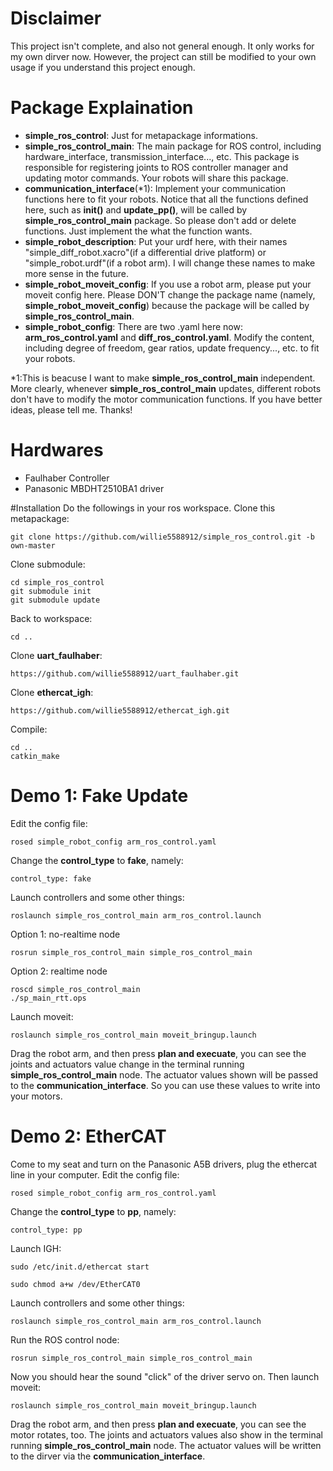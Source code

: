 # Disclaimer
This project isn't complete, and also not general enough. It only works for my own dirver now.
However, the project can still be modified to your own usage if you understand this project enough.

# Package Explaination
- **simple_ros_control**: 
Just for metapackage informations.
- **simple_ros_control_main**:
The main package for ROS control, including hardware_interface, transmission_interface..., etc. This package is responsible for registering joints to ROS controller manager and updating motor commands. Your robots will share this package.
- **communication_interface**(\*1):
Implement your communication functions here to fit your robots. Notice that all the functions defined here, such as **init()** and **update_pp()**, will be called by **simple_ros_control_main** package. So please don't add or delete functions. Just implement the what the function wants. 
- **simple_robot_description**:
Put your urdf here, with their names "simple_diff_robot.xacro"(if a differential drive platform) or "simple_robot.urdf"(if a robot arm). I will change these names to make more sense in the future.
- **simple_robot_moveit_config**:
If you use a robot arm, please put your moveit config here. Please DON'T change the package name (namely, **simple_robot_moveit_config**) because the package will be called by **simple_ros_control_main**.
- **simple_robot_config**: 
There are two .yaml here now: **arm_ros_control.yaml** and **diff_ros_control.yaml**. Modify the content, including degree of freedom, gear ratios, update frequency..., etc. to fit your robots.

\*1:This is beacuse I want to make **simple_ros_control_main** independent. More clearly, whenever **simple_ros_control_main** updates, different robots don't have to modify the motor communication functions. If you have better ideas, please tell me. Thanks!

# Hardwares
 - Faulhaber Controller
 - Panasonic MBDHT2510BA1 driver

#Installation
Do the followings in your ros workspace.
Clone this metapackage:
```
git clone https://github.com/willie5588912/simple_ros_control.git -b own-master
```
Clone submodule:
```
cd simple_ros_control
git submodule init
git submodule update
```
Back to workspace:
```
cd ..
```
Clone **uart_faulhaber**:
```
https://github.com/willie5588912/uart_faulhaber.git
```
Clone **ethercat_igh**:
```
https://github.com/willie5588912/ethercat_igh.git
```
Compile:
```
cd ..
catkin_make
```


# Demo 1: Fake Update
Edit the config file:
```
rosed simple_robot_config arm_ros_control.yaml
```
Change the **control_type** to **fake**, namely:
```
control_type: fake
```
Launch controllers and some other things:
```
roslaunch simple_ros_control_main arm_ros_control.launch
```
Option 1: no-realtime node
```
rosrun simple_ros_control_main simple_ros_control_main
```
Option 2: realtime node
```
roscd simple_ros_control_main
./sp_main_rtt.ops
```
Launch moveit:
```
roslaunch simple_ros_control_main moveit_bringup.launch
```

Drag the robot arm, and then press **plan and execuate**, you can see the joints and actuators value change in the terminal running **simple_ros_control_main** node. The actuator values shown will be passed to the **communication_interface**. So you can use these values to write into your motors.

# Demo 2: EtherCAT
Come to my seat and turn on the Panasonic A5B drivers, plug the ethercat line in your computer.
Edit the config file:
```
rosed simple_robot_config arm_ros_control.yaml
```
Change the **control_type** to **pp**, namely:
```
control_type: pp
```
Launch IGH:
```
sudo /etc/init.d/ethercat start
```
```
sudo chmod a+w /dev/EtherCAT0
```
Launch controllers and some other things:
```
roslaunch simple_ros_control_main arm_ros_control.launch
```
Run the ROS control node:
```
rosrun simple_ros_control_main simple_ros_control_main
```
Now you should hear the sound "click" of the driver servo on.
Then launch moveit:
```
roslaunch simple_ros_control_main moveit_bringup.launch
```
Drag the robot arm, and then press **plan and execuate**, you can see the motor rotates, too. The joints and actuators values also show in the terminal running **simple_ros_control_main** node. The actuator values will be written to the dirver via the **communication_interface**.
